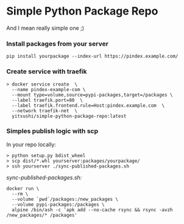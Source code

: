 # Simple Python Package Repo

And I mean really simple one ;)

### Install packages from your server

```
pip install yourpackage --index-url https://pindex.example.com/
```

### Create service with traefik

```
> docker service create  \
  --name pindex-example-com \
  --mount type=volume,source=pypi-packages,target=/packages \
  --label traefik.port=80  \
  --label traefik.frontend.rule=Host:pindex.example.com  \
  --network traefik-net  \
  yitsushi/simple-python-package-repo:latest
```

### Simples publish logic with scp

In your repo locally:

```
> python setup.py bdist_wheel
> scp dist/*.whl yourserver:packages/yourpackage/
> ssh yourserver ./sync-published-packages.sh
```

*sync-published-packages.sh:*

```
docker run \
  --rm \
  --volume `pwd`/packages:/new_packages \
  --volume pypi-packages:/packages \
  alpine /bin/ash -c 'apk add --no-cache rsync && rsync -avzh /new_packages/* /packages'
```
